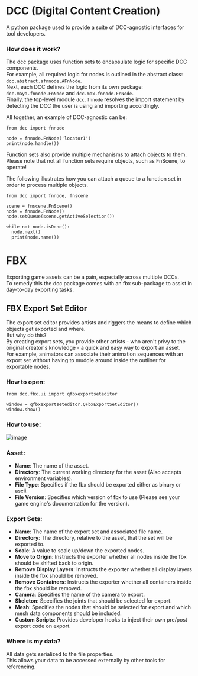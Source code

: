 # DCC (Digital Content Creation)
A python package used to provide a suite of DCC-agnostic interfaces for tool developers.

### How does it work?
The dcc package uses function sets to encapsulate logic for specific DCC components.  
For example, all required logic for nodes is outlined in the abstract class: ```dcc.abstract.afnnode.AFnNode```.  
Next, each DCC defines the logic from its own package: ```dcc.maya.fnnode.FnNode``` and ```dcc.max.fnnode.FnNode```.  
Finally, the top-level module ```dcc.fnnode``` resolves the import statement by detecting the DCC the user is using and importing accordingly.  

All together, an example of DCC-agnostic can be:  
```
from dcc import fnnode

node = fnnode.FnNode('locator1')
print(node.handle())
```

Function sets also provide multiple mechanisms to attach objects to them.  
Please note that not all function sets require objects, such as FnScene, to operate!  

The following illustrates how you can attach a queue to a function set in order to process multiple objects.   
```
from dcc import fnnode, fnscene

scene = fnscene.FnScene()
node = fnnode.FnNode()
node.setQueue(scene.getActiveSelection())

while not node.isDone():
  node.next()
  print(node.name())
```

# FBX
Exporting game assets can be a pain, especially across multiple DCCs.  
To remedy this the dcc package comes with an fbx sub-package to assist in day-to-day exporting tasks.  

## FBX Export Set Editor
The export set editor provides artists and riggers the means to define which objects get exported and where.  
But why do this?  
By creating export sets, you provide other artists - who aren't privy to the original creator's knowledge - a quick and easy way to export an asset.  
For example, animators can associate their animation sequences with an export set without having to muddle around inside the outliner for exportable nodes. 

### How to open:

```
from dcc.fbx.ui import qfbxexportseteditor

window = qfbxexportseteditor.QFbxExportSetEditor()
window.show()
```

### How to use:

![image](https://user-images.githubusercontent.com/11181168/190901928-2e4fb610-5856-4525-b995-135014258358.png)  

### Asset:
* **Name**: The name of the asset.
* **Directory**: The current working directory for the asset (Also accepts environment variables).
* **File Type**: Specifies if the fbx should be exported either as binary or ascii.
* **File Version**: Specifies which version of fbx to use (Please see your game engine's documentation for the version).

### Export Sets:
* **Name**: The name of the export set and associated file name.
* **Directory**: The directory, relative to the asset, that the set will be exported to.
* **Scale**: A value to scale up/down the exported nodes.
* **Move to Origin**: Instructs the exporter whether all nodes inside the fbx should be shifted back to origin.
* **Remove Display Layers**: Instructs the exporter whether all display layers inside the fbx should be removed.
* **Remove Containers**: Instructs the exporter whether all containers inside the fbx should be removed.
* **Camera**: Specifies the name of the camera to export.
* **Skeleton**: Specifies the joints that should be selected for export.
* **Mesh**: Specifies the nodes that should be selected for export and which mesh data components should be included.
* **Custom Scripts**: Provides developer hooks to inject their own pre/post export code on export.

### Where is my data?
All data gets serialized to the file properties.  
This allows your data to be accessed externally by other tools for referencing.
